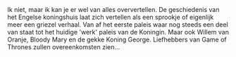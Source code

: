 <div lang="nl">
Ik niet, maar ik kan je er wel van alles oververtellen. 
De geschiedenis van het Engelse koningshuis laat zich vertellen als een 
sprookje of eigenlijk meer een griezel verhaal. Van af het eerste paleis waar 
nog steeds een deel van staat tot het huidige 'werk' paleis van de Koningin. 
Maar ook Willem van Oranje, Bloody Mary en de gekke Koning George. 
Liefhebbers van Game of Thrones zullen overeenkomsten zien...
</div>
